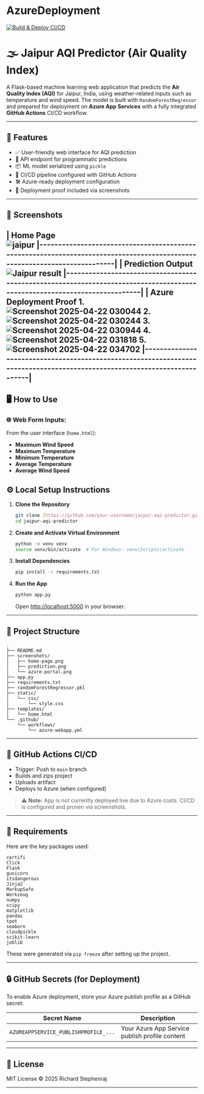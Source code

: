 # AzureDeployment
[![Build & Deploy CI/CD](https://img.shields.io/badge/build%20&%20deploy%20ci%2Fcd-pass-brightgreen)](https://github.com/boomshineking/Azure-ML-Deployment/actions/runs/14585266147)


# 🌫️ Jaipur AQI Predictor (Air Quality Index)

A Flask-based machine learning web application that predicts the **Air Quality Index (AQI)** for Jaipur, India, using weather-related inputs such as temperature and wind speed. The model is built with `RandomForestRegressor` and prepared for deployment on **Azure App Services** with a fully integrated **GitHub Actions** CI/CD workflow.

---

## 🧠 Features

- ✅ User-friendly web interface for AQI prediction
- 🔁 API endpoint for programmatic predictions
- 📦 ML model serialized using `pickle`
- 🚀 CI/CD pipeline configured with GitHub Actions
- 🛠️ Azure-ready deployment configuration
- 📸 Deployment proof included via screenshots

---

## 📸 Screenshots

| Home Page     
![jaipur](https://github.com/user-attachments/assets/28571218-5cc5-4e9c-a189-70bb5c42a2fd)
|--------------------------------------------------------------------------------------------------------------------------|
| Prediction Output      
![Jaipur result](https://github.com/user-attachments/assets/2fe3e34f-46b0-4126-80fd-fef3e5ee9135)
|--------------------------------------------------------------------------------------------------------------------------|
| Azure Deployment Proof 
1.![Screenshot 2025-04-22 030044](https://github.com/user-attachments/assets/f8425b28-a1c4-4ee1-8591-60d26bfbcbc3)
2.![Screenshot 2025-04-22 030244](https://github.com/user-attachments/assets/fb8c736f-61f0-4146-bd09-5682ca102a59)
3.![Screenshot 2025-04-22 030944](https://github.com/user-attachments/assets/c54802cd-37f9-4972-a733-2dab8d02ad87)
4.![Screenshot 2025-04-22 031818](https://github.com/user-attachments/assets/7b5561b7-c7c7-4263-b42f-072a6d199eb7)
5.![Screenshot 2025-04-22 034702](https://github.com/user-attachments/assets/408792d8-b0d6-40a4-8143-b03b17c1f879)
|--------------------------------------------------------------------------------------------------------------------------|
---

## 🖥️ How to Use

### 🌐 Web Form Inputs:

From the user interface (`home.html`):

- **Maximum Wind Speed**
- **Maximum Temperature**
- **Minimum Temperature**
- **Average Temperature**
- **Average Wind Speed**
## ⚙️ Local Setup Instructions

1. **Clone the Repository**
   ```bash
   git clone [https://github.com/your-username/jaipur-aqi-predictor.git](https://github.com/boomshineking/Azure-ML-Deployment)
   cd jaipur-aqi-predictor
   ```

2. **Create and Activate Virtual Environment**
   ```bash
   python -m venv venv
   source venv/bin/activate  # For Windows: venv\Scripts\activate
   ```

3. **Install Dependencies**
   ```bash
   pip install -r requirements.txt
   ```

4. **Run the App**
   ```bash
   python app.py
   ```

   Open [http://localhost:5000](http://localhost:5000) in your browser.

---

## 🔁 Project Structure

```
.
├── README.md
├── screenshots/
│   ├── home-page.png
│   ├── prediction.png
│   └── azure-portal.png
├── app.py
├── requirements.txt
├── randomForestRegressor.pkl
├── static/
│   └── css/
│       └── style.css
├── templates/
│   └── home.html
└── .github/
    └── workflows/
        └── azure-webapp.yml
```

---

## 🤖 GitHub Actions CI/CD

- Trigger: Push to `main` branch
- Builds and zips project
- Uploads artifact
- Deploys to Azure (when configured)
  
> ⚠️ **Note:** App is not currently deployed live due to Azure costs. CI/CD is configured and proven via screenshots.

---

## 📜 Requirements

Here are the key packages used:

```
certifi
Click
Flask
gunicorn
itsdangerous
Jinja2
MarkupSafe
Werkzeug
numpy
scipy
matplotlib
pandas
tpot
seaborn
cloudpickle
scikit-learn
joblib
```

These were generated via `pip freeze` after setting up the project.

---

## 🔒 GitHub Secrets (for Deployment)

To enable Azure deployment, store your Azure publish profile as a GitHub secret:

| Secret Name | Description |
|-------------|-------------|
| `AZUREAPPSERVICE_PUBLISHPROFILE_...` | Your Azure App Service publish profile content |

---

## 📄 License

MIT License © 2025 Richard Stephenraj

---


